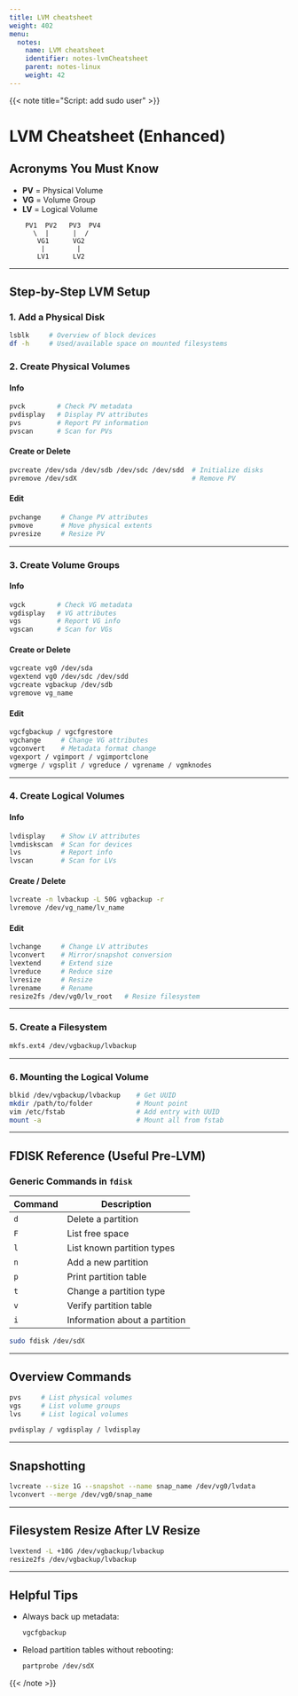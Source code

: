 ```yaml
---
title: LVM cheatsheet
weight: 402
menu:
  notes:
    name: LVM cheatsheet
    identifier: notes-lvmCheatsheet
    parent: notes-linux
    weight: 42
---
```

<div style="display: block; width: 100%; max-width: none;">
{{< note title="Script: add sudo user" >}}

# LVM Cheatsheet (Enhanced)

## Acronyms You Must Know

- **PV** = Physical Volume
- **VG** = Volume Group
- **LV** = Logical Volume

```
    PV1  PV2   PV3  PV4
      \  |      |  /
       VG1      VG2
        |        |   
       LV1      LV2
```

---

## Step-by-Step LVM Setup

### 1. Add a Physical Disk

```bash
lsblk     # Overview of block devices
df -h     # Used/available space on mounted filesystems
```

### 2. Create Physical Volumes

#### Info
```bash
pvck        # Check PV metadata
pvdisplay   # Display PV attributes
pvs         # Report PV information
pvscan      # Scan for PVs
```

#### Create or Delete
```bash
pvcreate /dev/sda /dev/sdb /dev/sdc /dev/sdd  # Initialize disks
pvremove /dev/sdX                             # Remove PV
```

#### Edit
```bash
pvchange     # Change PV attributes
pvmove       # Move physical extents
pvresize     # Resize PV
```

---

### 3. Create Volume Groups

#### Info
```bash
vgck        # Check VG metadata
vgdisplay   # VG attributes
vgs         # Report VG info
vgscan      # Scan for VGs
```

#### Create or Delete
```bash
vgcreate vg0 /dev/sda
vgextend vg0 /dev/sdc /dev/sdd
vgcreate vgbackup /dev/sdb
vgremove vg_name
```

#### Edit
```bash
vgcfgbackup / vgcfgrestore
vgchange     # Change VG attributes
vgconvert    # Metadata format change
vgexport / vgimport / vgimportclone
vgmerge / vgsplit / vgreduce / vgrename / vgmknodes
```

---

### 4. Create Logical Volumes

#### Info
```bash
lvdisplay    # Show LV attributes
lvmdiskscan  # Scan for devices
lvs          # Report info
lvscan       # Scan for LVs
```

#### Create / Delete
```bash
lvcreate -n lvbackup -L 50G vgbackup -r
lvremove /dev/vg_name/lv_name
```

#### Edit
```bash
lvchange     # Change LV attributes
lvconvert    # Mirror/snapshot conversion
lvextend     # Extend size
lvreduce     # Reduce size
lvresize     # Resize
lvrename     # Rename
resize2fs /dev/vg0/lv_root   # Resize filesystem
```

---

### 5. Create a Filesystem

```bash
mkfs.ext4 /dev/vgbackup/lvbackup
```

---

### 6. Mounting the Logical Volume

```bash
blkid /dev/vgbackup/lvbackup    # Get UUID
mkdir /path/to/folder           # Mount point
vim /etc/fstab                  # Add entry with UUID
mount -a                        # Mount all from fstab
```

---

## FDISK Reference (Useful Pre-LVM)

### Generic Commands in `fdisk`

| Command | Description                      |
|---------|----------------------------------|
| `d`     | Delete a partition               |
| `F`     | List free space                  |
| `l`     | List known partition types       |
| `n`     | Add a new partition              |
| `p`     | Print partition table            |
| `t`     | Change a partition type          |
| `v`     | Verify partition table           |
| `i`     | Information about a partition    |

```bash
sudo fdisk /dev/sdX
```

---

## Overview Commands

```bash
pvs     # List physical volumes
vgs     # List volume groups
lvs     # List logical volumes

pvdisplay / vgdisplay / lvdisplay
```

---

## Snapshotting

```bash
lvcreate --size 1G --snapshot --name snap_name /dev/vg0/lvdata
lvconvert --merge /dev/vg0/snap_name
```

---

## Filesystem Resize After LV Resize

```bash
lvextend -L +10G /dev/vgbackup/lvbackup
resize2fs /dev/vgbackup/lvbackup
```

---

## Helpful Tips

- Always back up metadata:
  ```bash
  vgcfgbackup
  ```
- Reload partition tables without rebooting:
  ```bash
  partprobe /dev/sdX
  ```

{{< /note >}}
</div>